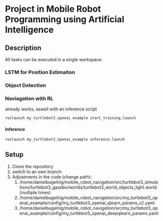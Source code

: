 # Project in Mobile Robot Programming using Artificial Intelligence

## Description
All tasks can be executed in a single workspace.

### LSTM for Position Estimaiton

### Object Detection

### Naviagation with RL
already works, aswell with an inference script

```bash
roslaunch my_turtlebot3_openai_example start_training.launch
```

#### Inference
```bash
roslaunch my_turtlebot3_openai_example inference.launch
```


## Setup
1. Clone the repository
2. switch to an own branch 
3. Adjustments in the code (change path): 
   1. /home/danielbugelnig/mobile_robot_navigation/src/turtlebot3_simulations/turtlebot3_gazebo/worlds/turtlebot3_world_objects_light.world   (multiple times)
   2. /home/danielbugelnig/mobile_robot_navigation/src/my_turtlebot3_openai_example/config/my_turtlebot3_openai_qlearn_params_v2.yaml
   3. /home/danielbugelnig/mobile_robot_navigation/src/my_turtlebot3_openai_example/config/my_turtlebot3_openai_deepqlearn_params.yaml
